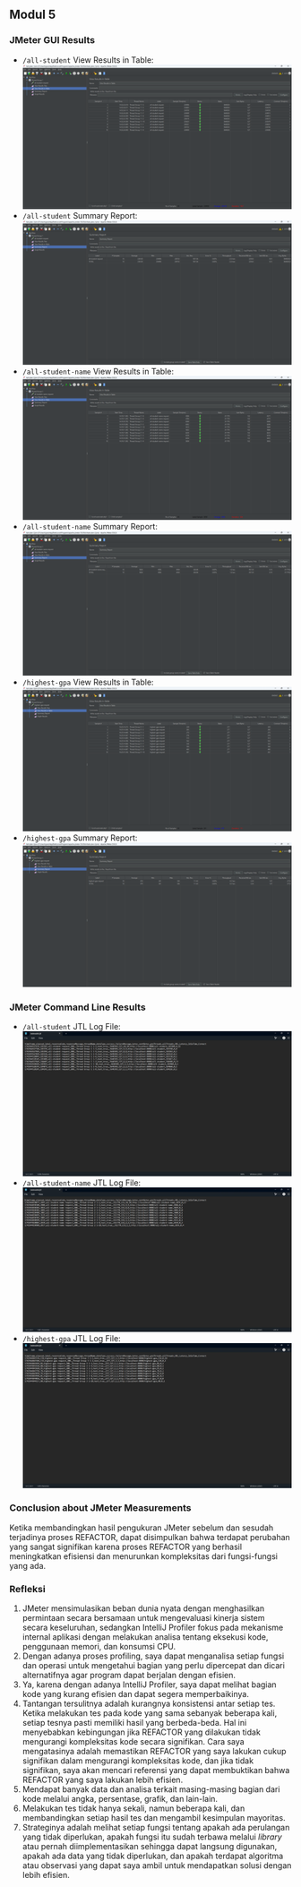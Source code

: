 ## Modul 5
### JMeter GUI Results
- `/all-student` View Results in Table:
  ![All Student Request View Results in Table](https://github.com/DawnFall19/exercise-profiling/blob/main/Module%205%20Images/all-student-view-results-in-table.png)
- `/all-student` Summary Report:
  ![All Student Request Summary Report](https://github.com/DawnFall19/exercise-profiling/blob/main/Module%205%20Images/all-student-summary-report.png)
- `/all-student-name` View Results in Table:
  ![All Student Name Request View Results in Table](https://github.com/DawnFall19/exercise-profiling/blob/main/Module%205%20Images/all-student-name-view-results-in-table.png)
- `/all-student-name` Summary Report:
  ![All Student Name Request Summary Report](https://github.com/DawnFall19/exercise-profiling/blob/main/Module%205%20Images/all-student-name-summary-report.png)
- `/highest-gpa` View Results in Table:
  ![All Student Request View Results in Table](https://github.com/DawnFall19/exercise-profiling/blob/main/Module%205%20Images/highest-gpa-view-results-in-table.png)
- `/highest-gpa` Summary Report:
  ![All Student Request Summary Report](https://github.com/DawnFall19/exercise-profiling/blob/main/Module%205%20Images/highest-gpa-summary-report.png)

### JMeter Command Line Results
- `/all-student` JTL Log File:
  ![All Student JTL File](https://github.com/DawnFall19/exercise-profiling/blob/main/Module%205%20Images/all-student-log-file.png)
- `/all-student-name` JTL Log File:
  ![All Student Name JTL File](https://github.com/DawnFall19/exercise-profiling/blob/main/Module%205%20Images/all-student-name-log-file.png)
- `/highest-gpa` JTL Log File:
  ![Highest GPA JTL File](https://github.com/DawnFall19/exercise-profiling/blob/main/Module%205%20Images/highest-gpa-log-file.png)

### Conclusion about JMeter Measurements
Ketika membandingkan hasil pengukuran JMeter sebelum dan sesudah terjadinya proses REFACTOR, dapat disimpulkan bahwa terdapat perubahan yang sangat signifikan karena proses REFACTOR yang berhasil meningkatkan efisiensi dan menurunkan kompleksitas dari fungsi-fungsi yang ada.

### Refleksi
1. JMeter mensimulasikan beban dunia nyata dengan menghasilkan permintaan secara bersamaan untuk mengevaluasi kinerja sistem secara keseluruhan, sedangkan IntelliJ Profiler fokus pada mekanisme internal aplikasi dengan melakukan analisa tentang eksekusi kode, penggunaan memori, dan konsumsi CPU.
2. Dengan adanya proses profiling, saya dapat menganalisa setiap fungsi dan operasi untuk mengetahui bagian yang perlu dipercepat dan dicari alternatifnya agar program dapat berjalan dengan efisien.
3. Ya, karena dengan adanya IntelliJ Profiler, saya dapat melihat bagian kode yang kurang efisien dan dapat segera memperbaikinya.
4. Tantangan tersulitnya adalah kurangnya konsistensi antar setiap tes. Ketika melakukan tes pada kode yang sama sebanyak beberapa kali, setiap tesnya pasti memiliki hasil yang berbeda-beda. Hal ini menyebabkan kebingungan jika REFACTOR yang dilakukan tidak mengurangi kompleksitas kode secara signifikan. Cara saya mengatasinya adalah memastikan REFACTOR yang saya lakukan cukup signifikan dalam mengurangi kompleksitas kode, dan jika tidak signifikan, saya akan mencari referensi yang dapat membuktikan bahwa REFACTOR yang saya lakukan lebih efisien.
5. Mendapat banyak data dan analisa terkait masing-masing bagian dari kode melalui angka, persentase, grafik, dan lain-lain.
6. Melakukan tes tidak hanya sekali, namun beberapa kali, dan membandingkan setiap hasil tes dan mengambil kesimpulan mayoritas.
7. Strateginya adalah melihat setiap fungsi tentang apakah ada perulangan yang tidak diperlukan, apakah fungsi itu sudah terbawa melalui _library_ atau pernah diimplementasikan sehingga dapat langsung digunakan, apakah ada data yang tidak diperlukan, dan apakah terdapat algoritma atau observasi yang dapat saya ambil untuk mendapatkan solusi dengan lebih efisien.